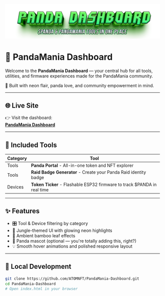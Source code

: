 ![Header](Images/mainheader.png)

# 🐼 PandaMania Dashboard

Welcome to the **PandaMania Dashboard** — your central hub for all tools, utilities, and firmware experiences made for the PandaMania community.

🌿 Built with neon flair, panda love, and community empowerment in mind.

---

## 🌐 Live Site

👉 Visit the dashboard:  
**[PandaMania Dashboard](https://atomnft.github.io/PandaMania-Dashboard)**

---

## 🧰 Included Tools

| Category | Tool |
|---------|------|
| Tools   | **Panda Portal** - All-in-one token and NFT explorer |
| Tools   | **Raid Badge Generator** - Create your Panda Raid identity badge |
| Devices | **Token Ticker** - Flashable ESP32 firmware to track $PANDA in real time |

---

## ✨ Features

- 🎛️ Tool & Device filtering by category
- 🌌 Jungle-themed UI with glowing neon highlights
- 🍃 Ambient bamboo leaf effects
- 🐼 Panda mascot (optional — you're totally adding this, right?)
- 💡 Smooth hover animations and polished responsive layout

---

## 🔧 Local Development

```bash
git clone https://github.com/ATOMNFT/PandaMania-Dashboard.git
cd PandaMania-Dashboard
# Open index.html in your browser
